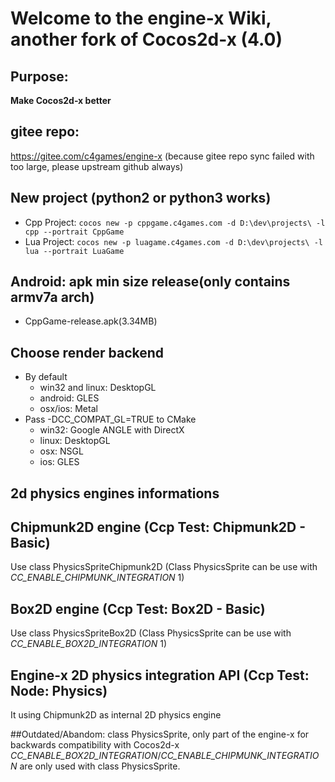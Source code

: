 # Welcome to the engine-x Wiki, another fork of Cocos2d-x (4.0)

## Purpose:
**Make Cocos2d-x better**

## gitee repo:  
https://gitee.com/c4games/engine-x  (because gitee repo sync failed with too large, please upstream github always)

## New project (python2 or python3 works)
* Cpp Project: ```cocos new -p cppgame.c4games.com -d D:\dev\projects\ -l cpp --portrait CppGame```
* Lua Project: ```cocos new -p luagame.c4games.com -d D:\dev\projects\ -l lua --portrait LuaGame```

## Android: apk min size release(only contains armv7a arch)
- CppGame-release.apk(3.34MB)

## Choose render backend
- By default
  - win32 and linux: DesktopGL
  - android: GLES
  - osx/ios: Metal
- Pass -DCC_COMPAT_GL=TRUE to CMake
  - win32: Google ANGLE with DirectX
  - linux: DesktopGL
  - osx: NSGL
  - ios: GLES

## 2d physics engines informations
## Chipmunk2D engine (Ccp Test: Chipmunk2D - Basic)
Use class PhysicsSpriteChipmunk2D 
(Class PhysicsSprite can be use with *CC_ENABLE_CHIPMUNK_INTEGRATION* 1)

## Box2D engine (Ccp Test: Box2D - Basic)
Use class PhysicsSpriteBox2D 
(Class PhysicsSprite can be use with *CC_ENABLE_BOX2D_INTEGRATION* 1)

## Engine-x 2D physics integration API (Ccp Test: Node: Physics)
It using Chipmunk2D as internal 2D physics engine

##Outdated/Abandom:
class PhysicsSprite, only part of the engine-x for backwards compatibility with Cocos2d-x
*CC_ENABLE_BOX2D_INTEGRATION*/*CC_ENABLE_CHIPMUNK_INTEGRATION* are only used with class PhysicsSprite.
